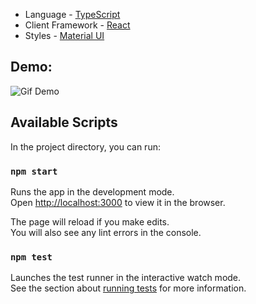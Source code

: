 
-  Language - [TypeScript](https://www.typescriptlang.org/)
-  Client Framework - [React](https://reactjs.org)
-  Styles - [Material UI](https://mui.com/)

## Demo: 

 <img src="./public/balcosmos.gif" title="Gif Demo">

## Available Scripts

In the project directory, you can run:

### `npm start`

Runs the app in the development mode.\
Open [http://localhost:3000](http://localhost:3000) to view it in the browser.

The page will reload if you make edits.\
You will also see any lint errors in the console.

### `npm test`

Launches the test runner in the interactive watch mode.\
See the section about [running tests](https://facebook.github.io/create-react-app/docs/running-tests) for more information.

